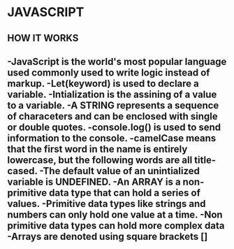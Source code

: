 # JAVASCRIPT

## HOW IT WORKS

-JavaScript is the world's most popular language used commonly used to write logic instead of markup.
-Let(keyword) is used to declare a variable.
-Intialization is the assining of a value to a variable.
-A STRING represents a sequence of characeters and can be enclosed with single or double quotes.
-console.log() is used to send information to the console.
-camelCase means that the first word in the name is entirely lowercase, but the following words are all title-cased.
-The default value of an unintialized variable is UNDEFINED.
-An ARRAY is a non-primitive data type that can hold a series of values.
-Primitive data types like strings and numbers can only hold one value at a time. 
-Non primitive data types can hold more complex data
-Arrays are denoted using square brackets []
-
